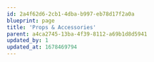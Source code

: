 ```yaml
---
id: 2a4f62d6-2cb1-4dba-b997-eb78d17f2a0a
blueprint: page
title: 'Props & Accessories'
parent: a4ca2745-13ba-4f39-8112-a69b1d8d5941
updated_by: 1
updated_at: 1678469794
---
```

